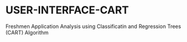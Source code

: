 # USER-INTERFACE-CART
Freshmen Application Analysis using Classificatin and Regression Trees (CART) Algorithm
